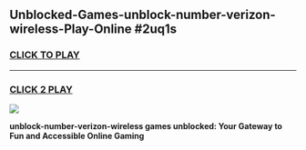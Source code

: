 
## Unblocked-Games-unblock-number-verizon-wireless-Play-Online #2uq1s
<h3>
<a href="https://news.freeplayer.one?title=unblock-number-verizon-wireless&ref=3">CLICK TO PLAY</a></h3>
<hr>

<h3>
<a href="https://news.freeplayer.one?title=unblock-number-verizon-wireless&ref=3">CLICK 2 PLAY</a>
  
</h3>

<a href="https://news.freeplayer.one?title=unblock-number-verizon-wireless&ref=3"><img src="https://clearcache.store/games.png"></a>


**unblock-number-verizon-wireless games unblocked: Your Gateway to Fun and Accessible Online Gaming**
